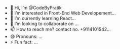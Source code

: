 - 👋 Hi, I’m @CodeByPratik
- 👀 I’m interested in Front-End Web Developement...
- 🌱 I’m currently learning React...
- 💞️ I’m looking to collaborate on ...
- 📫 How to reach me? contact no. +9114101542...
- 😄 Pronouns: ...
- ⚡ Fun fact: ...

<!---
CodeByPratik/CodeByPratik is a ✨ special ✨ repository because its `README.md` (this file) appears on your GitHub profile.
You can click the Preview link to take a look at your changes.
--->

